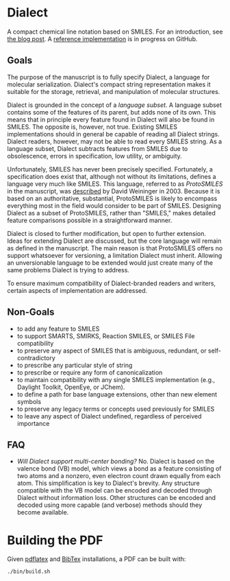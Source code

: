 # Dialect

A compact chemical line notation based on SMILES. For an introduction, see [the blog post](https://depth-first.com/articles/2021/09/22/beyond-smiles/). A [reference implementation](https://github.com/rapodaca/dialect.rs) is in progress on GitHub.

## Goals

The purpose of the manuscript is to fully specify Dialect, a language for molecular serialization. Dialect's compact string representation makes it suitable for the storage, retrieval, and manipulation of molecular structures.

Dialect is grounded in the concept of a *language subset*. A language subset contains some of the features of its parent, but adds none of its own. This means that in principle every feature found in Dialect will also be found in SMILES. The opposite is, however, not true. Existing SMILES implementations should in general be capable of reading all Dialect strings. Dialect readers, however, may not be able to read every SMILES string. As a language subset, Dialect subtracts features from SMILES due to obsolescence, errors in specification, low utility, or ambiguity.

Unfortunately, SMILES has never been precisely specified. Fortunately, a specification does exist that, although not without its limitations, defines a language very much like SMILES. This language, referred to as *ProtoSMILES* in the manuscript, was [described](https://doi.org/10.1002/9783527618279.ch5) by David Weininger in 2003. Because it is based on an authoritative, substantial, ProtoSMILES is likely to encompass everything most in the field would consider to be part of SMILES. Designing Dialect as a subset of ProtoSMILES, rather than "SMILES," makes detailed feature comparisons possible in a straightforward manner.

Dialect is closed to further modification, but open to further extension. Ideas for extending Dialect are discussed, but the core language will remain as defined in the manuscript. The main reason is that ProtoSMILES offers no support whatsoever for versioning, a limitation Dialect must inherit. Allowing an unversionable language to be extended would just create many of the same problems Dialect is trying to address.

To ensure maximum compatibility of Dialect-branded readers and writers, certain aspects of implementation are addressed.

## Non-Goals

- to add any feature to SMILES
- to support SMARTS, SMIRKS, Reaction SMILES, or SMILES File compatibility
- to preserve any aspect of SMILES that is ambiguous, redundant, or self-contradictory
- to prescribe any particular style of string
- to prescribe or require any form of canonicalization
- to maintain compatibility with any single SMILES implementation (e.g., Daylight Toolkit, OpenEye, or JChem).
- to define a path for base language extensions, other than new element symbols
- to preserve any legacy terms or concepts used previously for SMILES
- to leave any aspect of Dialect undefined, regardless of perceived importance

## FAQ

- *Will Dialect support multi-center bonding?* No. Dialect is based on the valence bond (VB) model, which views a bond as a feature consisting of two atoms and a nonzero, even electron count drawn equally from each atom. This simplification is key to Dialect's brevity. Any structure compatible with the VB model can be encoded and decoded through Dialect without information loss. Other structures can be encoded and decoded using more capable (and verbose) methods should they become available.

# Building the PDF

Given [pdflatex](http://www.math.rug.nl/~trentelman/jacob/pdflatex/pdflatex.html) and [BibTex](http://www.bibtex.org) installations, a PDF can be built with:

```bash
./bin/build.sh
```